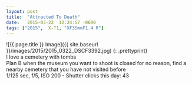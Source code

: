 ```yaml
---
layout: post
title:  "Attracted To Death"
date:   2015-03-22  12:24:57 -0600
tags: ["2015",  X-T1, "XF35mmF1.4 R"]
---
```

![{{ page.title }} Image]({{ site.baseurl }}/images/2015/2015_0322_DSCF3392.jpg)
{: .prettyprint}  
I love a cemetery with tombs  
Plan B when the museum you want to shoot is closed for no reason, find a nearby cemetery that you have not visited before  
1/125 sec, f/5, ISO 200 - Shutter clicks this day: 43
